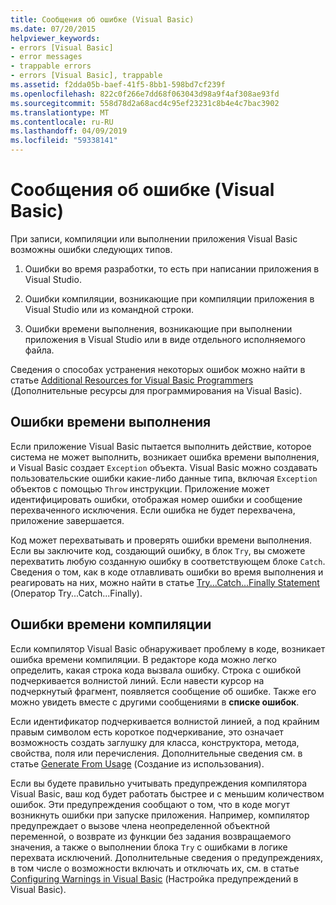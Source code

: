 ```yaml
---
title: Сообщения об ошибке (Visual Basic)
ms.date: 07/20/2015
helpviewer_keywords:
- errors [Visual Basic]
- error messages
- trappable errors
- errors [Visual Basic], trappable
ms.assetid: f2dda05b-baef-41f5-8bb1-598bd7cf239f
ms.openlocfilehash: 822c0f266e7dd68f063043d98a9f4af308ae93fd
ms.sourcegitcommit: 558d78d2a68acd4c95ef23231c8b4e4c7bac3902
ms.translationtype: MT
ms.contentlocale: ru-RU
ms.lasthandoff: 04/09/2019
ms.locfileid: "59338141"
---
```

# <a name="error-messages-visual-basic"></a>Сообщения об ошибке (Visual Basic)
При записи, компиляции или выполнении приложения Visual Basic возможны ошибки следующих типов.  
  
1. Ошибки во время разработки, то есть при написании приложения в Visual Studio.  
  
2. Ошибки компиляции, возникающие при компиляции приложения в Visual Studio или из командной строки.  
  
3. Ошибки времени выполнения, возникающие при выполнении приложения в Visual Studio или в виде отдельного исполняемого файла.  
  
 Сведения о способах устранения некоторых ошибок можно найти в статье [Additional Resources for Visual Basic Programmers](../../../visual-basic/getting-started/additional-resources.md) (Дополнительные ресурсы для программирования на Visual Basic).  
  
## <a name="run-time-errors"></a>Ошибки времени выполнения  
 Если приложение Visual Basic пытается выполнить действие, которое система не может выполнить, возникает ошибка времени выполнения, и Visual Basic создает `Exception` объекта. Visual Basic можно создавать пользовательские ошибки какие-либо данные типа, включая `Exception` объектов с помощью `Throw` инструкции. Приложение может идентифицировать ошибки, отображая номер ошибки и сообщение перехваченного исключения. Если ошибка не будет перехвачена, приложение завершается.  
  
 Код может перехватывать и проверять ошибки времени выполнения. Если вы заключите код, создающий ошибку, в блок `Try`, вы сможете перехватить любую созданную ошибку в соответствующем блоке `Catch`. Сведения о том, как в коде отлавливать ошибки во время выполнения и реагировать на них, можно найти в статье [Try...Catch...Finally Statement](../../../visual-basic/language-reference/statements/try-catch-finally-statement.md) (Оператор Try...Catch...Finally).  
  
## <a name="compile-time-errors"></a>Ошибки времени компиляции  
 Если компилятор Visual Basic обнаруживает проблему в коде, возникает ошибка времени компиляции. В редакторе кода можно легко определить, какая строка кода вызвала ошибку. Строка с ошибкой подчеркивается волнистой линий. Если навести курсор на подчеркнутый фрагмент, появляется сообщение об ошибке. Также его можно увидеть вместе с другими сообщениями в **списке ошибок**.  
  
 Если идентификатор подчеркивается волнистой линией, а под крайним правым символом есть короткое подчеркивание, это означает возможность создать заглушку для класса, конструктора, метода, свойства, поля или перечисления. Дополнительные сведения см. в статье [Generate From Usage](/visualstudio/ide/visual-csharp-intellisense#generate-from-usage) (Создание из использования).
  
 Если вы будете правильно учитывать предупреждения компилятора Visual Basic, ваш код будет работать быстрее и с меньшим количеством ошибок. Эти предупреждения сообщают о том, что в коде могут возникнуть ошибки при запуске приложения. Например, компилятор предупреждает о вызове члена неопределенной объектной переменной, о возврате из функции без задания возвращаемого значения, а также о выполнении блока `Try` с ошибками в логике перехвата исключений. Дополнительные сведения о предупреждениях, в том числе о возможности включать и отключать их, см. в статье [Configuring Warnings in Visual Basic](/visualstudio/ide/configuring-warnings-in-visual-basic) (Настройка предупреждений в Visual Basic).

